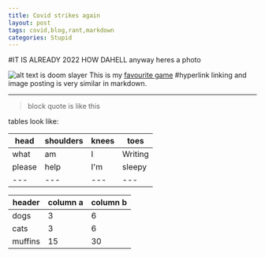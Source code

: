 ```yaml
---
title: Covid strikes again
layout: post
tags: covid,blog,rant,markdown
categories: Stupid
---
```


#IT IS ALREADY 2022 HOW DAHELL
anyway heres a photo

![alt text is doom slayer](https://en.wikipedia.org/wiki/File:Cover_Art_of_Doom_Eternal.png)
This is my [favourite game](https://en.wikipedia.org/wiki/File:Cover_Art_of_Doom_Eternal.png)
#hyperlink linking and image posting is very similar in markdown.
 
 -------------------------
 
 >block quote
 >is like this


tables look like:

| head | shoulders | knees | toes |
| --- | --- | --- | --- |
| what | am | I | Writing |
| please | help | I'm | sleepy |
| --- | --- | --- | --- |

| header | column a | column b |
| --- | --- | --- |
| dogs | 3 | 6 |
| cats | 3 | 6 |
| muffins | 15 | 30 |
